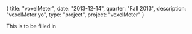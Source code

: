 {
  title: "voxelMeter",
  date:  "2013-12-14",
  quarter: "Fall 2013",
  description: "voxelMeter yo",
  type: "project",
  project: "voxelMeter"
}

This is to be filled in
